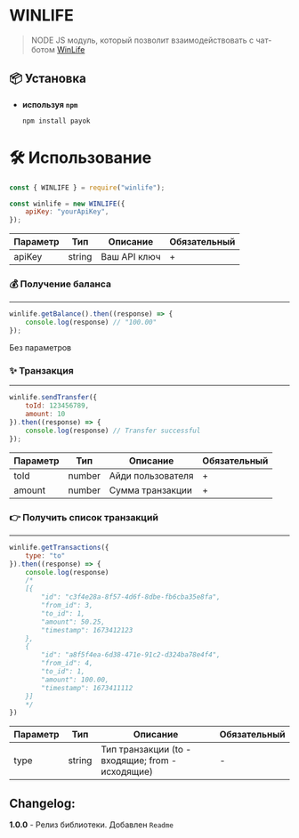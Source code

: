 # WINLIFE

> NODE JS модуль, который позволит взаимодействовать с чат-ботом [WinLife](https://vk.com/winlife_bot)

## 📦 Установка

-   **используя `npm`**
    ```shell
    npm install payok
    ```

# 🛠️ Использование

```js
const { WINLIFE } = require("winlife");

const winlife = new WINLIFE({
    apiKey: "yourApiKey",
});
```

| Параметр  | Тип    | Описание                                    | Обязательный |
| --------- | ------ | ------------------------------------------- | ------------ |
| apiKey    | string | Ваш API ключ                                | +            |

### 💰 Получение баланса

---

```js
winlife.getBalance().then((response) => {
    console.log(response) // "100.00"
});
```

Без параметров

### ✨ Транзакция

---

```js
winlife.sendTransfer({
    toId: 123456789,
    amount: 10
}).then((response) => {
    console.log(response) // Transfer successful
});
```

| Параметр       | Тип    | Описание                                                                        | Обязательный |
| -------------- | ------ | ------------------------------------------------------------------------------- | ------------ |
| toId           | number | Айди пользователя                                                               | +            |
| amount         | number | Сумма транзакции                                                                | +            |



### 👉 Получить список транзакций

---

```js
winlife.getTransactions({
    type: "to"
}).then((response) => {
    console.log(response)
    /*
    [{
        "id": "c3f4e28a-8f57-4d6f-8dbe-fb6cba35e8fa",
        "from_id": 3,
        "to_id": 1,
        "amount": 50.25,
        "timestamp": 1673412123
    },
    {
        "id": "a8f5f4ea-6d38-471e-91c2-d324ba78e4f4",
        "from_id": 4,
        "to_id": 1,
        "amount": 100.00,
        "timestamp": 1673411112
    }]
    */
})
```

| Параметр | Тип    | Описание                          | Обязательный |
| -------- | ------ | --------------------------------- | ------------ |
| type     | string | Тип транзакции (to - входящие; from - исходящие)    | -            |


## Changelog:

**1.0.0** - Релиз библиотеки. Добавлен `Readme`
